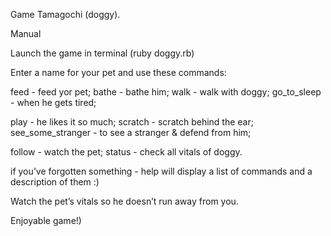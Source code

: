 Game Tamagochi (doggy).

Manual

Launch the game in terminal (ruby doggy.rb)

Enter a name for your pet and use these commands:

feed - feed yor pet; bathe - bathe him; walk - walk with doggy; go_to_sleep - when he gets tired; 

play - he likes it so much; scratch - scratch behind the ear; see_some_stranger - to see a stranger & defend from him;

follow - watch the pet; status - check all vitals of doggy.

if you’ve forgotten something - help will display a list of commands and a description of them :)

Watch the pet’s vitals so he doesn’t run away from you.

Enjoyable game!)
